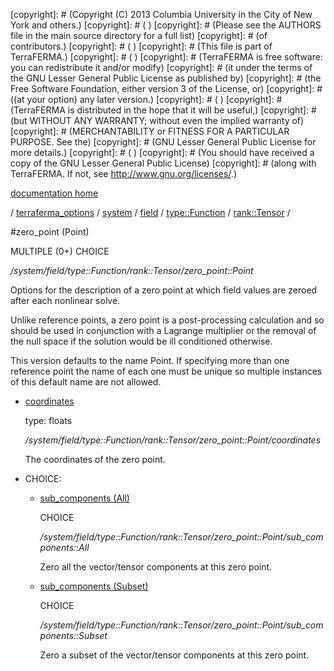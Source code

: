 [copyright]: # (Copyright (C) 2013 Columbia University in the City of New York and others.)
[copyright]: # ( )
[copyright]: # (Please see the AUTHORS file in the main source directory for a full list)
[copyright]: # (of contributors.)
[copyright]: # ( )
[copyright]: # (This file is part of TerraFERMA.)
[copyright]: # ( )
[copyright]: # (TerraFERMA is free software: you can redistribute it and/or modify)
[copyright]: # (it under the terms of the GNU Lesser General Public License as published by)
[copyright]: # (the Free Software Foundation, either version 3 of the License, or)
[copyright]: # ((at your option) any later version.)
[copyright]: # ( )
[copyright]: # (TerraFERMA is distributed in the hope that it will be useful,)
[copyright]: # (but WITHOUT ANY WARRANTY; without even the implied warranty of)
[copyright]: # (MERCHANTABILITY or FITNESS FOR A PARTICULAR PURPOSE. See the)
[copyright]: # (GNU Lesser General Public License for more details.)
[copyright]: # ( )
[copyright]: # (You should have received a copy of the GNU Lesser General Public License)
[copyright]: # (along with TerraFERMA. If not, see <http://www.gnu.org/licenses/>.)

[documentation home](Documentation)

/ [terraferma_options](../../../../../terraferma_options) / [system](../../../../system) / [field](../../../field) / [type::Function](../../type__Function) / [rank::Tensor](../rank__Tensor) /

#zero_point (Point)

MULTIPLE (0+) CHOICE 

*/system/field/type::Function/rank::Tensor/zero_point::Point*

Options for the description of a zero point at which field values are zeroed after each nonlinear solve.

Unlike reference points, a zero point is a post-processing calculation and so should be used in conjunction 
with a Lagrange multiplier or the removal of the null space if the solution would be ill conditioned otherwise.

This version defaults to the name Point.  If specifying more than one reference point the name of each 
one must be unique so multiple instances of this default name are not allowed.

* [coordinates](zero_point__Point/coordinates "child")

    type: floats

    */system/field/type::Function/rank::Tensor/zero_point::Point/coordinates*

    The coordinates of the zero point.

* CHOICE:
    * [sub_components (All)](zero_point__Point/sub_components__All "child")

        CHOICE 

        */system/field/type::Function/rank::Tensor/zero_point::Point/sub_components::All*

        Zero all the vector/tensor components at this zero point.

    * [sub_components (Subset)](zero_point__Point/sub_components__Subset "child")

        CHOICE 

        */system/field/type::Function/rank::Tensor/zero_point::Point/sub_components::Subset*

        Zero a subset of the vector/tensor components at this zero point.

[autogenerated]: # (This file was automatically generated from the schema file:/home/cwilson/repos/github/TerraFERMA/TerraFERMA/buckettools/schemas/function.rng.)

